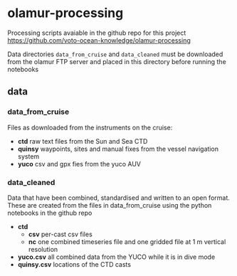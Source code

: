 # olamur-processing

Processing scripts avaiable in the github repo for this project https://github.com/voto-ocean-knowledge/olamur-processing

Data directories `data_from_cruise` and `data_cleaned` must be downloaded from the olamur FTP server and placed in this directory before running the notebooks

## data

### data_from_cruise

Files as downloaded from the instruments on the cruise:
- **ctd** raw text files from the Sun and Sea CTD
- **quinsy** waypoints, sites and manual fixes from the vessel navigation system
- **yuco** csv and gpx fies from the yuco AUV

### data_cleaned

Data that have been combined, standardised and written to an open format. These are created from the files in data_from_cruise using the python notebooks in the github repo

- **ctd**
    - **csv** per-cast csv files
    - **nc** one combined timeseries file and one gridded file at 1 m vertical resolution
- **yuco.csv** all combined data from the YUCO while it is in dive mode
- **quinsy.csv** locations of the CTD casts
